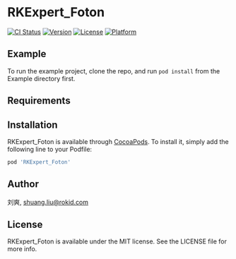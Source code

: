 # RKExpert_Foton

[![CI Status](https://img.shields.io/travis/刘爽/RKExpert_Foton.svg?style=flat)](https://travis-ci.org/刘爽/RKExpert_Foton)
[![Version](https://img.shields.io/cocoapods/v/RKExpert_Foton.svg?style=flat)](https://cocoapods.org/pods/RKExpert_Foton)
[![License](https://img.shields.io/cocoapods/l/RKExpert_Foton.svg?style=flat)](https://cocoapods.org/pods/RKExpert_Foton)
[![Platform](https://img.shields.io/cocoapods/p/RKExpert_Foton.svg?style=flat)](https://cocoapods.org/pods/RKExpert_Foton)

## Example

To run the example project, clone the repo, and run `pod install` from the Example directory first.

## Requirements

## Installation

RKExpert_Foton is available through [CocoaPods](https://cocoapods.org). To install
it, simply add the following line to your Podfile:

```ruby
pod 'RKExpert_Foton'
```

## Author

刘爽, shuang.liu@rokid.com

## License

RKExpert_Foton is available under the MIT license. See the LICENSE file for more info.
